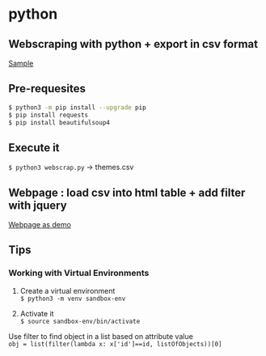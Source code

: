 # python

## Webscraping with python + export in csv format

[Sample](https://github.com/dgucc/python/blob/main/webscrap.py)

## Pre-requesites
```bash
$ python3 -m pip install --upgrade pip
$ pip install requests  
$ pip install beautifulsoup4  
```
## Execute it
`$ python3 webscrap.py` 
&rarr; themes.csv  

## Webpage : load csv into html table + add filter with jquery

[Webpage as demo](https://github.com/dgucc/python/blob/main/index.html)  

## Tips

### Working with Virtual Environments  

1. Create a virtual environment  
`$ python3 -m venv sandbox-env`  

2. Activate it  
`$ source sandbox-env/bin/activate`  


Use filter to find object in a list based on attribute value  
`obj = list(filter(lambda x: x['id']==id, listOfObjects))[0]`
